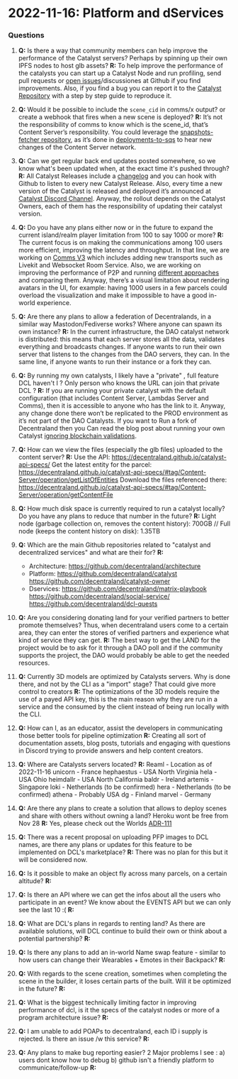 # 2022-11-16: Platform and dServices


### Questions 

1. **Q:** Is there a way that community members can help improve the performance of the Catalyst servers? Perhaps by spinning up their own IPFS nodes to host glb assets?
**R:** To help improve the performance of the catalysts you can start up a Catalyst Node and run profiling, send pull requests or [open issues](https://github.com/decentraland/issues/issues/new/choose)/discussiones at Github if you find improvements. Also, if you find a bug you can report it to the [Catalyst Repository](https://github.com/decentraland/catalyst) with a step by step guide to reproduce it.

1. **Q:** Would it be possible to include the `scene_cid` in comms/x output? or create a webhook that fires when a new scene is deployed?
**R:** It’s not the responsibility of comms to know which is the scene_id, that’s Content Server’s responsibility. You could leverage the [snapshots-fetcher repository](https://github.com/decentraland/snapshots-fetcher), as it’s done in [deployments-to-sqs](https://github.com/decentraland/deployments-to-sqs) to hear new changes of the Content Server network.


1. **Q:** Can we get regular back end updates posted somewhere, so we know what's been updated when, at the exact time it's pushed through?
**R:** All Catalyst Releases include a [changelog](https://github.com/decentraland/catalyst/releases) and you can hook with Github to listen to every new Catalyst Release. Also, every time a new version of the Catalyst is released and deployed it’s announced at [Catalyst Discord Channel](https://discord.com/channels/417796904760639509/948230185457696820). Anyway, the rollout depends on the Catalyst Owners, each of them has the responsibility of updating their catalyst version.


1. **Q:** Do you have any plans either now or in the future to expand the current island/realm player limitation from 100 to say 1000 or more? 
**R:** The current focus is on making the communications among 100 users more efficient, improving the latency and throughput. In that line, we are working on [Comms V3](https://rfc.decentraland.org/adr/ADR-70) which includes adding new transports such as Livekit and Websocket Room Service. Also, we are working on improving the performance of P2P and running [different approaches](https://rfc.decentraland.org/adr/ADR-114) and comparing them.
Anyway, there’s a visual limitation about rendering avatars in the UI, for example: having 1000 users in a few parcels could overload the visualization and make it impossible to have a good in-world experience.

1. **Q:** Are there any plans to allow a federation of Decentralands, in a similar way Mastodon/Fediverse works? Where anyone can spawn its own instance? 
**R:** In the current infrastructure, the DAO catalyst network is distributed: this means that each server stores all the data, validates everything and broadcasts changes. If anyone wants to run their own server that listens to the changes from the DAO servers, they can. In the same line, if anyone wants to run their instance or a fork they can.

1. **Q:** By running my own catalysts, I likely have a "private" , full feature DCL haven't I ? Only person who knows the URL can join that private DCL ?
**R:** If you are running your private catalyst with the default configuration (that includes Content Server, Lambdas Server and Comms), then it is accessible to anyone who has the link to it. Anyway, any change done there won’t be replicated to the PROD environment as it’s not part of the DAO Catalysts.
If you want to Run a fork of Decentraland then you Can read the blog post about running your own Catalyst [ignoring blockchain validations](https://docs.decentraland.org/contributor/tutorials/how-to-run-a-catalyst/#using-your-node-for-scene-development).

1. **Q:** How can we view the files (especially the glb files) uploaded to the content server?
**R:** Use the API: https://decentraland.github.io/catalyst-api-specs/
Get the latest entity for the parcel: https://decentraland.github.io/catalyst-api-specs/#tag/Content-Server/operation/getListOfEntities
Download the files referenced there: https://decentraland.github.io/catalyst-api-specs/#tag/Content-Server/operation/getContentFile

1. **Q:** How much disk space is currently required to run a catalyst locally? Do you have any plans to reduce that number in the future?
**R:** Light node (garbage collection on, removes the content history): 700GB  // Full node (keeps the content history on disk): 1.35TB

1. **Q:** Which are the main Github repositories related to "catalyst and decentralized services" and what are their for?
**R:** 
   - Architecture: https://github.com/decentraland/architecture
   - Platform: 
     https://github.com/decentraland/catalyst
     https://github.com/decentraland/catalyst-owner
   - Dservices:
     https://github.com/decentraland/matrix-playbook
     https://github.com/decentraland/social-service/
     https://github.com/decentraland/dcl-quests


1. **Q:** Are you considering donating land for your verified partners to better promote themselves? Thus, when decentraland users come to a certain area, they can enter the stores of verified partners and experience what kind of service they can get.
**R:** The best way to get the LAND for the project would be to ask for it through a DAO poll and if the community supports the project, the DAO would probably be able to get the needed resources. 

1. **Q:** Currently 3D models are optimized by Catalysts servers. Why is done there, and not by the CLI as a "import" stage? That could give more control to creators
**R:** The optimizations of the 3D models require the use of a payed API key, this is the main reason why they are run in a service and the consumed by the client instead of being run locally with the CLI. 

1. **Q:** How can I, as an educator, assist the developers in communicating those better tools for pipeline optimization
**R:** Creating all sort of documentation assets, blog posts, tutorials and engaging with questions in Discord trying to provide answers and help content creators.  

1. **Q:** Where are Catalysts servers located?
**R:** Reaml - Location as of 2022-11-16
unicorn - France
hephaestus - USA North Virginia
hela - USA Ohio
heimdallr - USA North California
baldr - Ireland
artemis - Singapore
loki - Netherlands (to be confirmed)
hera - Netherlands (to be confirmed)
athena - Probably USA
dg - Finland
marvel - Germany

1. **Q:** Are there any plans to create a solution that allows to deploy scenes and share with others without owning a land? Heroku wont be free from Nov 28
**R:** Yes, please check out the Worlds [ADR-111](https://rfc.decentraland.org/adr/ADR-111)


1. **Q:**  There was a recent proposal on uploading PFP images to DCL names, are there any plans or updates for this feature to be implemented on DCL's marketplace?
**R:** There was no plan for this but it will be considered now. 

1. **Q:** Is it possible to make an object fly across many parcels, on a certain altitude?
**R:** 

1. **Q:** Is there an API where we can get the infos about all the users who participate in an event? We know about the EVENTS API  but we can only see the last 10 :(
**R:** 

1. **Q:**  What are DCL's plans in regards to renting land? As there are available solutions, will DCL continue to build their own or think about a potential partnership?
**R:** 


1. **Q:**   Is there any plans to add an in-world Name swap feature - similar to how users can change their Wearables + Emotes in their Backpack?
**R:**

1. **Q:**   With regards to the scene creation, sometimes when completing the scene in the builder, it loses certain parts of the built. Will it be optimized in the future?
**R:**

1. **Q:** What is the biggest technically limiting factor in improving performance of dcl, is it the specs of the catalyst nodes or more of a program architecture issue?
**R:** 


1. **Q:** I am unable to add POAPs to decentraland, each ID i supply is rejected. Is there an issue /w this service? 
**R:**  


1. **Q:** Any plans to make bug reporting easier? 2 Major problems I see : a) users dont know how to debug b) github isn't a friendly platform to communicate/follow-up
**R:** 
